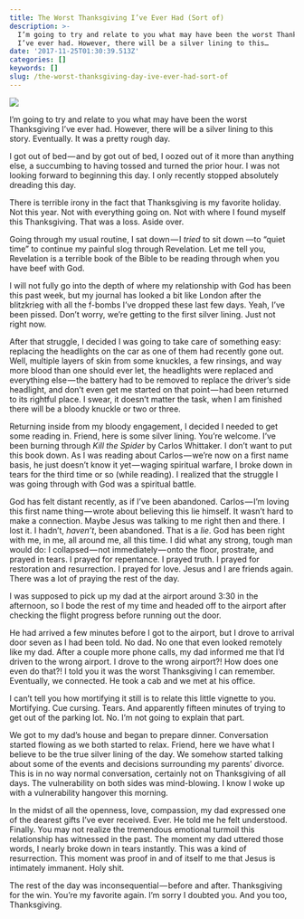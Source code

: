 ```yaml
---
title: The Worst Thanksgiving I’ve Ever Had (Sort of)
description: >-
  I’m going to try and relate to you what may have been the worst Thanksgiving
  I’ve ever had. However, there will be a silver lining to this…
date: '2017-11-25T01:30:39.513Z'
categories: []
keywords: []
slug: /the-worst-thanksgiving-day-ive-ever-had-sort-of
---
```


![](https://cdn-images-1.medium.com/max/1200/1*h1dCjNW1ZUUVOiY6B87bFQ.jpeg)

I’m going to try and relate to you what may have been the worst Thanksgiving I’ve ever had. However, there will be a silver lining to this story. Eventually. It was a pretty rough day.

I got out of bed — and by got out of bed, I oozed out of it more than anything else, a succumbing to having tossed and turned the prior hour. I was not looking forward to beginning this day. I only recently stopped absolutely dreading this day.

There is terrible irony in the fact that Thanksgiving is my favorite holiday. Not this year. Not with everything going on. Not with where I found myself this Thanksgiving. That was a loss. Aside over.

Going through my usual routine, I sat down — I _tried_ to sit down —to “quiet time” to continue my painful slog through Revelation. Let me tell you, Revelation is a terrible book of the Bible to be reading through when you have beef with God.

I will not fully go into the depth of where my relationship with God has been this past week, but my journal has looked a bit like London after the blitzkrieg with all the f-bombs I’ve dropped these last few days. Yeah, I’ve been pissed. Don’t worry, we’re getting to the first silver lining. Just not right now.

After that struggle, I decided I was going to take care of something easy: replacing the headlights on the car as one of them had recently gone out. Well, multiple layers of skin from some knuckles, a few rinsings, and way more blood than one should ever let, the headlights were replaced and everything else — the battery had to be removed to replace the driver’s side headlight, and don’t even get me started on that point — had been returned to its rightful place. I swear, it doesn’t matter the task, when I am finished there will be a bloody knuckle or two or three.

Returning inside from my bloody engagement, I decided I needed to get some reading in. Friend, here is some silver lining. You’re welcome. I’ve been burning through _Kill the Spider_ by Carlos Whittaker. I don’t want to put this book down. As I was reading about Carlos — we’re now on a first name basis, he just doesn’t know it yet — waging spiritual warfare, I broke down in tears for the third time or so (while reading). I realized that the struggle I was going through with God was a spiritual battle.

God has felt distant recently, as if I’ve been abandoned. Carlos — I’m loving this first name thing — wrote about believing this lie himself. It wasn’t hard to make a connection. Maybe Jesus was talking to me right then and there. I lost it. I hadn’t, _haven’t_, been abandoned. That is a _lie_. God has been right with me, in me, all around me, all this time. I did what any strong, tough man would do: I collapsed — not immediately — onto the floor, prostrate, and prayed in tears. I prayed for repentance. I prayed truth. I prayed for restoration and resurrection. I prayed for love. Jesus and I are friends again. There was a lot of praying the rest of the day.

I was supposed to pick up my dad at the airport around 3:30 in the afternoon, so I bode the rest of my time and headed off to the airport after checking the flight progress before running out the door.

He had arrived a few minutes before I got to the airport, but I drove to arrival door seven as I had been told. No dad. No one that even looked remotely like my dad. After a couple more phone calls, my dad informed me that I’d driven to the wrong airport. I drove to the wrong airport?! How does one even do that?! I told you it was the worst Thanksgiving I can remember. Eventually, we connected. He took a cab and we met at his office.

I can’t tell you how mortifying it still is to relate this little vignette to you. Mortifying. Cue cursing. Tears. And apparently fifteen minutes of trying to get out of the parking lot. No. I’m not going to explain that part.

We got to my dad’s house and began to prepare dinner. Conversation started flowing as we both started to relax. Friend, here we have what I believe to be the true silver lining of the day. We somehow started talking about some of the events and decisions surrounding my parents’ divorce. This is in no way normal conversation, certainly not on Thanksgiving of all days. The vulnerability on both sides was mind-blowing. I know I woke up with a vulnerability hangover this morning.

In the midst of all the openness, love, compassion, my dad expressed one of the dearest gifts I’ve ever received. Ever. He told me he felt understood. Finally. You may not realize the tremendous emotional turmoil this relationship has witnessed in the past. The moment my dad uttered those words, I nearly broke down in tears instantly. This was a kind of resurrection. This moment was proof in and of itself to me that Jesus is intimately immanent. Holy shit.

The rest of the day was inconsequential — before and after. Thanksgiving for the win. You’re my favorite again. I’m sorry I doubted you. And you too, Thanksgiving.